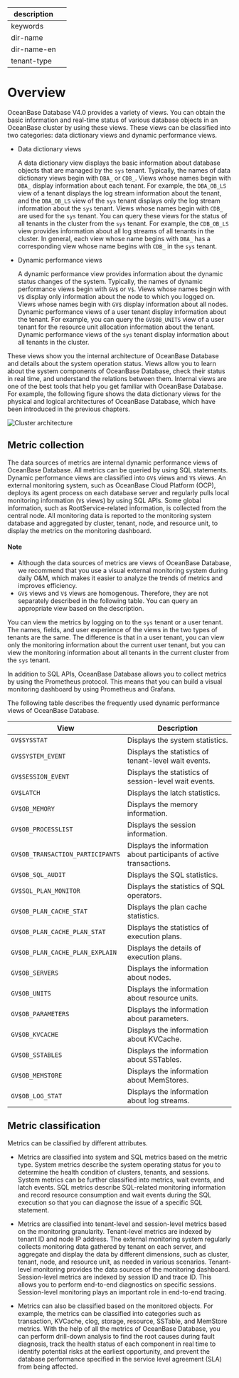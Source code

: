 |description||
|---|---|
|keywords||
|dir-name||
|dir-name-en||
|tenant-type||

# Overview

OceanBase Database V4.0 provides a variety of views. You can obtain the basic information and real-time status of various database objects in an OceanBase cluster by using these views. These views can be classified into two categories: data dictionary views and dynamic performance views.

* Data dictionary views

   A data dictionary view displays the basic information about database objects that are managed by the `sys` tenant. Typically, the names of data dictionary views begin with `DBA_` or `CDB_`. Views whose names begin with `DBA_` display information about each tenant. For example, the `DBA_OB_LS` view of a tenant displays the log stream information about the tenant, and the `DBA_OB_LS` view of the `sys` tenant displays only the log stream information about the `sys` tenant. Views whose names begin with `CDB_` are used for the `sys` tenant. You can query these views for the status of all tenants in the cluster from the `sys` tenant. For example, the `CDB_OB_LS` view provides information about all log streams of all tenants in the cluster. In general, each view whose name begins with `DBA_` has a corresponding view whose name begins with `CDB_` in the `sys` tenant.

* Dynamic performance views

   A dynamic performance view provides information about the dynamic status changes of the system. Typically, the names of dynamic performance views begin with `GV$` or `V$`. Views whose names begin with `V$` display only information about the node to which you logged on. Views whose names begin with `GV$` display information about all nodes. Dynamic performance views of a user tenant display information about the tenant. For example, you can query the `GV$OB_UNITS` view of a user tenant for the resource unit allocation information about the tenant. Dynamic performance views of the `sys` tenant display information about all tenants in the cluster.

These views show you the internal architecture of OceanBase Database and details about the system operation status. Views allow you to learn about the system components of OceanBase Database, check their status in real time, and understand the relations between them. Internal views are one of the best tools that help you get familiar with OceanBase Database. For example, the following figure shows the data dictionary views for the physical and logical architectures of OceanBase Database, which have been introduced in the previous chapters.

![Cluster architecture](https://obbusiness-private.oss-cn-shanghai.aliyuncs.com/doc/img/observer-enterprise/V4.2.1/EN_US/600.manage/700.monitor/MonitorArchitecture.png)

## Metric collection

The data sources of metrics are internal dynamic performance views of OceanBase Database. All metrics can be queried by using SQL statements. Dynamic performance views are classified into `GV$` views and `V$` views. An external monitoring system, such as OceanBase Cloud Platform (OCP), deploys its agent process on each database server and regularly pulls local monitoring information (`V$` views) by using SQL APIs. Some global information, such as RootService-related information, is collected from the central node. All monitoring data is reported to the monitoring system database and aggregated by cluster, tenant, node, and resource unit, to display the metrics on the monitoring dashboard.

<main id="notice" type='explain'>
      <h4>Note</h4>
      <ul><li>Although the data sources of metrics are views of OceanBase Database, we recommend that you use a visual external monitoring system during daily O&amp;M, which makes it easier to analyze the trends of metrics and improves efficiency. </li>
      <li><code>GV$</code> views and <code>V$</code> views are homogenous. Therefore, they are not separately described in the following table. You can query an appropriate view based on the description. </li></ul>
</main>

You can view the metrics by logging on to the `sys` tenant or a user tenant. The names, fields, and user experience of the views in the two types of tenants are the same. The difference is that in a user tenant, you can view only the monitoring information about the current user tenant, but you can view the monitoring information about all tenants in the current cluster from the `sys` tenant.

In addition to SQL APIs, OceanBase Database allows you to collect metrics by using the Prometheus protocol. This means that you can build a visual monitoring dashboard by using Prometheus and Grafana.

The following table describes the frequently used dynamic performance views of OceanBase Database.

| View | Description |
|---|---|
| `GV$SYSSTAT` | Displays the system statistics.  |
| `GV$SYSTEM_EVENT` | Displays the statistics of tenant-level wait events.  |
| `GV$SESSION_EVENT` | Displays the statistics of session-level wait events.  |
| `GV$LATCH` | Displays the latch statistics.  |
| `GV$OB_MEMORY` | Displays the memory information.  |
| `GV$OB_PROCESSLIST` | Displays the session information.  |
| `GV$OB_TRANSACTION_PARTICIPANTS` | Displays the information about participants of active transactions.  |
| `GV$OB_SQL_AUDIT` | Displays the SQL statistics.  |
| `GV$SQL_PLAN_MONITOR` | Displays the statistics of SQL operators.  |
| `GV$OB_PLAN_CACHE_STAT` | Displays the plan cache statistics.  |
| `GV$OB_PLAN_CACHE_PLAN_STAT` | Displays the statistics of execution plans.  |
| `GV$OB_PLAN_CACHE_PLAN_EXPLAIN` | Displays the details of execution plans.  |
| `GV$OB_SERVERS` | Displays the information about nodes.  |
| `GV$OB_UNITS` | Displays the information about resource units.  |
| `GV$OB_PARAMETERS` | Displays the information about parameters.  |
| `GV$OB_KVCACHE` | Displays the information about KVCache.  |
| `GV$OB_SSTABLES` | Displays the information about SSTables.  |
| `GV$OB_MEMSTORE` | Displays the information about MemStores.  |
| `GV$OB_LOG_STAT` | Displays the information about log streams.  |

## Metric classification

Metrics can be classified by different attributes.

* Metrics are classified into system and SQL metrics based on the metric type. System metrics describe the system operating status for you to determine the health condition of clusters, tenants, and sessions. System metrics can be further classified into metrics, wait events, and latch events. SQL metrics describe SQL-related monitoring information and record resource consumption and wait events during the SQL execution so that you can diagnose the issue of a specific SQL statement.

* Metrics are classified into tenant-level and session-level metrics based on the monitoring granularity. Tenant-level metrics are indexed by tenant ID and node IP address. The external monitoring system regularly collects monitoring data gathered by tenant on each server, and aggregate and display the data by different dimensions, such as cluster, tenant, node, and resource unit, as needed in various scenarios. Tenant-level monitoring provides the data sources of the monitoring dashboard. Session-level metrics are indexed by session ID and trace ID. This allows you to perform end-to-end diagnostics on specific sessions. Session-level monitoring plays an important role in end-to-end tracing.

* Metrics can also be classified based on the monitored objects. For example, the metrics can be classified into categories such as transaction, KVCache, clog, storage, resource, SSTable, and MemStore metrics. With the help of all the metrics of OceanBase Database, you can perform drill-down analysis to find the root causes during fault diagnosis, track the health status of each component in real time to identify potential risks at the earliest opportunity, and prevent the database performance specified in the service level agreement (SLA) from being affected.
